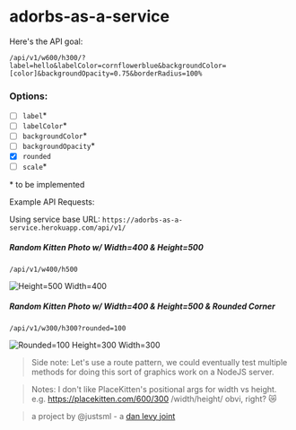 # adorbs-as-a-service

Here's the API goal:

`/api/v1/w600/h300/?label=hello&labelColor=cornflowerblue&backgroundColor=[color]&backgroundOpacity=0.75&borderRadius=100%`

### Options:

- [ ] `label`*
- [ ] `labelColor`*
- [ ] `backgroundColor`*
- [ ] `backgroundOpacity`*
- [x] `rounded`
- [ ] `scale`*

\* to be implemented

Example API Requests:

Using service base URL: `https://adorbs-as-a-service.herokuapp.com/api/v1/`

##### Random Kitten Photo w/ Width=400 & Height=500

`/api/v1/w400/h500`

![](https://adorbs-as-a-service.herokuapp.com/api/v1/w400/h500 "Height=500 Width=400")

##### Random Kitten Photo w/ Width=400 & Height=500 & Rounded Corner

`/api/v1/w300/h300?rounded=100`

![](https://adorbs-as-a-service.herokuapp.com/api/v1/w300/h300?rounded=100 "Rounded=100 Height=300 Width=300")


> Side note: Let's use a route pattern, we could eventually test multiple methods for doing this sort of graphics work on a NodeJS server.

> Notes:
> I don't like PlaceKitten's positional args for width vs height.<br />
> e.g. https://placekitten.com/600/300
/width/height/ obvi, right? 😿




> a project by @justsml - a [dan levy joint](https://danlevy.net/)

